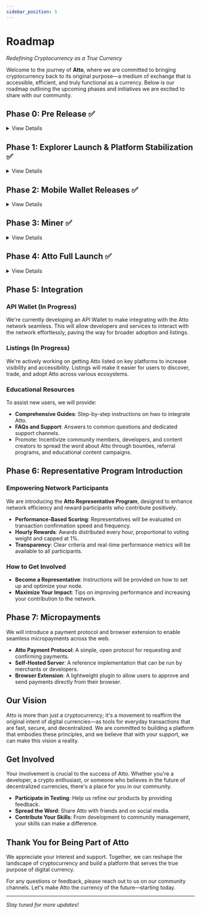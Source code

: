 ```yaml
---
sidebar_position: 5
---
```


# Roadmap

*Redefining Cryptocurrency as a True Currency*

Welcome to the journey of **Atto**, where we are committed to bringing cryptocurrency back to its original purpose—a
medium of exchange that is accessible, efficient, and truly functional as a currency. Below is our roadmap outlining the
upcoming phases and initiatives we are excited to share with our community.

## Phase 0: Pre Release ✅

<details>
<summary>View Details</summary>

### Website

Launched the official Atto website to introduce the project, share the vision, and provide access to key resources like
documentation, the whitepaper, and community links.

### Live Network Launch

Deployed the Atto network and opened it to early users and testers. This marked the beginning of real transactions on
the network, laying the foundation for future growth and stability.

</details>

## Phase 1: Explorer Launch & Platform Stabilization ✅

<details>
<summary>View Details</summary>

### Network Explorer Release

We are thrilled to announce the upcoming release of the **Atto Network Explorer**. This tool will provide real-time
visibility into all network transactions and activities, improving transparency and allowing users to monitor the health
and performance of the Atto network.

### Faucet and Wallet Enhancements

Our team is working diligently to make the **Atto Faucet** and **Wallet** robust and user-friendly.

</details>

## Phase 2: Mobile Wallet Releases ✅

<details>
<summary>View Details</summary>

Originally, we planned to develop native Android and iOS wallet applications. After careful consideration and initial
development efforts, we’ve concluded our mobile app approach. We’re now pivoting toward a **Web Wallet** solution to
provide a more unified and accessible experience.

### Introducing the Atto Web Wallet

- **Cross-Platform Accessibility**: Users will be able to access the Atto Wallet from any modern web browser, removing
  the need for separate native apps.
- **Unified Codebase**: Streamlined development and maintenance, ensuring faster feature updates and security patches.
- **Seamless User Experience**: Designed with simplicity and performance in mind, the Web Wallet will offer a consistent
  interface across devices.

</details>

## Phase 3: Miner ✅

<details>
<summary>View Details</summary>

Atto remains committed to a fast and green cryptocurrency model and will not compromise on that principle. Traditional
mining is not only wasteful but also largely unnecessary to achieve network security. Instead, our "miner" utilizes
[folding@home](https://foldingathome.org), ensuring that electricity goes into meaningful computations that aid
scientific research rather than being wasted on repetitive hashing. This approach is inspired by Banano and aligns with
our vision of a sustainable and community-driven cryptocurrency.

</details>

## Phase 4: Atto Full Launch ✅

<details>
<summary>View Details</summary>

### Transition from Pre-Release Stage to Official Release

After running for several months, we are now confident that Atto is ready for a broader audience. With the platform
stabilized and the web wallet successfully launched, we officially unveiled Atto to a bigger audience.

</details>

## Phase 5: Integration

### API Wallet (In Progress)

We're currently developing an API Wallet to make integrating with the Atto network seamless. This will allow developers
and services to interact with the network effortlessly, paving the way for broader adoption and listings.

### Listings (In Progress)

We're actively working on getting Atto listed on key platforms to increase visibility and accessibility. Listings will
make it easier for users to discover, trade, and adopt Atto across various ecosystems.

### Educational Resources

To assist new users, we will provide:

- **Comprehensive Guides**: Step-by-step instructions on hwo to integrate Atto.
- **FAQs and Support**: Answers to common questions and dedicated support channels.
- Promote: Incentivize community members, developers, and content creators to spread the word about Atto through
  bounties, referral programs, and educational content campaigns.

## Phase 6: Representative Program Introduction

### Empowering Network Participants

We are introducing the **Atto Representative Program**, designed to enhance network efficiency and reward participants
who contribute positively.

- **Performance-Based Scoring**: Representatives will be evaluated on transaction confirmation speed and frequency.
- **Hourly Rewards**: Awards distributed every hour, proportional to voting weight and capped at 1%.
- **Transparency**: Clear criteria and real-time performance metrics will be available to all participants.

### How to Get Involved

- **Become a Representative**: Instructions will be provided on how to set up and optimize your node.
- **Maximize Your Impact**: Tips on improving performance and increasing your contribution to the network.

## Phase 7: Micropayments

We will introduce a payment protocol and browser extension to enable seamless micropayments across the web.

- **Atto Payment Protocol**: A simple, open protocol for requesting and confirming payments.
- **Self-Hosted Server**: A reference implementation that can be run by merchants or developers.
- **Browser Extension**: A lightweight plugin to allow users to approve and send payments directly from their browser.


## Our Vision

Atto is more than just a cryptocurrency; it's a movement to reaffirm the original intent of digital currencies—as tools
for everyday transactions that are fast, secure, and decentralized. We are committed to building a platform that
embodies these principles, and we believe that with your support, we can make this vision a reality.

## Get Involved

Your involvement is crucial to the success of Atto. Whether you're a developer, a crypto enthusiast, or someone who
believes in the future of decentralized currencies, there's a place for you in our community.

- **Participate in Testing**: Help us refine our products by providing feedback.
- **Spread the Word**: Share Atto with friends and on social media.
- **Contribute Your Skills**: From development to community management, your skills can make a difference.

## Thank You for Being Part of Atto

We appreciate your interest and support. Together, we can reshape the landscape of cryptocurrency and build a platform
that serves the true purpose of digital currency.

For any questions or feedback, please reach out to us on our community channels. Let's make Atto the currency of the
future—starting today.

---

*Stay tuned for more updates!*
